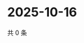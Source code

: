 # 2025-10-16

共 0 条

<!-- BEGIN ZHIHUVIDEO -->
<!-- 最后更新时间 Thu Oct 16 2025 16:16:47 GMT+0800 (China Standard Time) -->

<!-- END ZHIHUVIDEO -->
